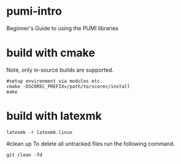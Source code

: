 # pumi-intro
Beginner's Guide to using the PUMI libraries

# build with cmake
Note, only in-source builds are supported.
```
#setup environment via modules etc.
cmake -DSCOREC_PREFIX=/path/to/scorec/install
make
```

# build with latexmk

```
latexmk -r latexmk.linux
```

#clean up
To delete all untracked files run the following command.
```
git clean -fd
```
